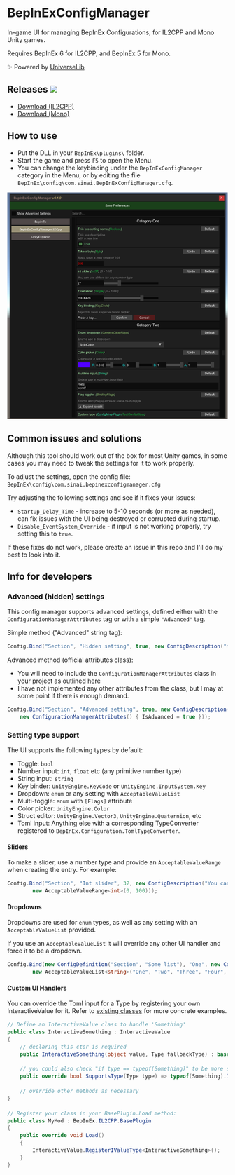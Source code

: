 # BepInExConfigManager

In-game UI for managing BepInEx Configurations, for IL2CPP and Mono Unity games.

Requires BepInEx 6 for IL2CPP, and BepInEx 5 for Mono.

✨ Powered by [UniverseLib](https://github.com/sinai-dev/UniverseLib)

## Releases [![](https://img.shields.io/github/release/sinai-dev/BepInExConfigManager.svg?label=release%20notes)](../../releases/latest)

* [Download (IL2CPP)](https://github.com/sinai-dev/BepInExConfigManager/releases/latest/download/BepInExConfigManager.Il2Cpp.zip)
* [Download (Mono)](https://github.com/sinai-dev/BepInExConfigManager/releases/latest/download/BepInExConfigManager.Mono.zip)

## How to use

* Put the DLL in your `BepInEx\plugins\` folder.
* Start the game and press `F5` to open the Menu.
* You can change the keybinding under the `BepInExConfigManager` category in the Menu, or by editing the file `BepInEx\config\com.sinai.BepInExConfigManager.cfg`.

[![](img/preview.png)](https://raw.githubusercontent.com/sinai-dev/BepInExConfigManager/master/img/preview.png)

## Common issues and solutions

Although this tool should work out of the box for most Unity games, in some cases you may need to tweak the settings for it to work properly.

To adjust the settings, open the config file: `BepInEx\config\com.sinai.bepinexconfigmanager.cfg`

Try adjusting the following settings and see if it fixes your issues:
* `Startup_Delay_Time` - increase to 5-10 seconds (or more as needed), can fix issues with the UI being destroyed or corrupted during startup.
* `Disable_EventSystem_Override` - if input is not working properly, try setting this to `true`.

If these fixes do not work, please create an issue in this repo and I'll do my best to look into it.

## Info for developers

### Advanced (hidden) settings

This config manager supports advanced settings, defined either with the `ConfigurationManagerAttributes` tag or with a simple `"Advanced"` tag.

Simple method ("Advanced" string tag):
```csharp
Config.Bind("Section", "Hidden setting", true, new ConfigDescription("my description", null, "Advanced"));
```

Advanced method (official attributes class):
* You will need to include the `ConfigurationManagerAttributes` class in your project as outlined [here](https://github.com/BepInEx/BepInEx.ConfigurationManager#overriding-default-configuration-manager-behavior)
* I have not implemented any other attributes from the class, but I may at some point if there is enough demand.
```csharp
Config.Bind("Section", "Advanced setting", true, new ConfigDescription("my description", null,
    new ConfigurationManagerAttributes() { IsAdvanced = true }));
```

### Setting type support

The UI supports the following types by default:

* Toggle: `bool`
* Number input: `int`, `float` etc (any primitive number type)
* String input: `string`
* Key binder: `UnityEngine.KeyCode` or `UnityEngine.InputSystem.Key`
* Dropdown: `enum` or any setting with `AcceptableValueList`
* Multi-toggle: `enum` with `[Flags]` attribute
* Color picker: `UnityEngine.Color`
* Struct editor: `UnityEngine.Vector3`, `UnityEngine.Quaternion`, etc
* Toml input: Anything else with a corresponding TypeConverter registered to `BepInEx.Configuration.TomlTypeConverter`.

#### Sliders
To make a slider, use a number type and provide an `AcceptableValueRange` when creating the entry. For example:
```csharp
Config.Bind("Section", "Int slider", 32, new ConfigDescription("You can use sliders for any number type",
        new AcceptableValueRange<int>(0, 100))); 
```

#### Dropdowns

Dropdowns are used for `enum` types, as well as any setting with an `AcceptableValueList` provided.

If you use an `AcceptableValueList` it will override any other UI handler and force it to be a dropdown.

```csharp
Config.Bind(new ConfigDefinition("Section", "Some list"), "One", new ConfigDescription("An example of a string list",
        new AcceptableValueList<string>("One", "Two", "Three", "Four", "etc..."))); 
```

#### Custom UI Handlers
You can override the Toml input for a Type by registering your own InteractiveValue for it. Refer to [existing classes](https://github.com/sinai-dev/BepInExConfigManager/tree/main/src/UI/InteractiveValues) for more concrete examples.
```csharp
// Define an InteractiveValue class to handle 'Something'
public class InteractiveSomething : InteractiveValue
{
    // declaring this ctor is required
    public InteractiveSomething(object value, Type fallbackType) : base(value, fallbackType) { }

    // you could also check "if type == typeof(Something)" to be more strict
    public override bool SupportsType(Type type) => typeof(Something).IsAssignableFrom(type);

    // override other methods as necessary
}

// Register your class in your BasePlugin.Load method:
public class MyMod : BepInEx.IL2CPP.BasePlugin
{
    public override void Load()
    {
        InteractiveValue.RegisterIValueType<InteractiveSomething>();
    }
}
```

